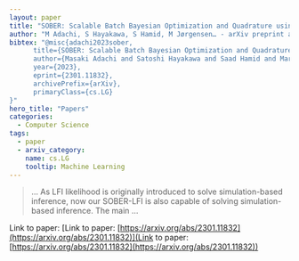 ```yaml
---
layout: paper
title: "SOBER: Scalable Batch Bayesian Optimization and Quadrature using Recombination Constraints"
author: "M Adachi, S Hayakawa, S Hamid, M Jørgensen… - arXiv preprint arXiv …, 2023 - arxiv.org"
bibtex: "@misc{adachi2023sober,
      title={SOBER: Scalable Batch Bayesian Optimization and Quadrature using Recombination Constraints}, 
      author={Masaki Adachi and Satoshi Hayakawa and Saad Hamid and Martin Jørgensen and Harald Oberhauser and Micheal A. Osborne},
      year={2023},
      eprint={2301.11832},
      archivePrefix={arXiv},
      primaryClass={cs.LG}
}"
hero_title: "Papers"
categories:
  - Computer Science
tags:
  - paper
  - arxiv_category:
    name: cs.LG
    tooltip: Machine Learning
---
```

>… As LFI likelihood is originally introduced to solve simulation-based inference, now our SOBER-LFI is also capable of solving simulation-based inference. The main …

Link to paper: [Link to paper: [https://arxiv.org/abs/2301.11832](https://arxiv.org/abs/2301.11832)](Link to paper: [https://arxiv.org/abs/2301.11832](https://arxiv.org/abs/2301.11832))


